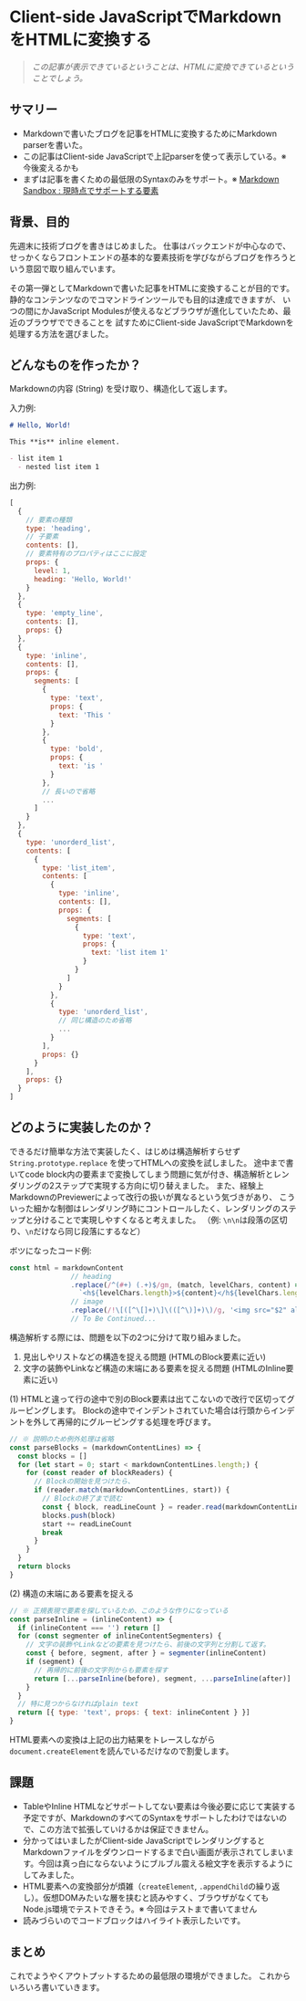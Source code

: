 # Client-side JavaScriptでMarkdownをHTMLに変換する

> *この記事が表示できているということは、HTMLに変換できているということでしょう。*

## サマリー

- Markdownで書いたブログを記事をHTMLに変換するためにMarkdown parserを書いた。
- この記事はClient-side JavaScriptで上記parserを使って表示している。※ 今後変えるかも
- まずは記事を書くための最低限のSyntaxのみをサポート。※ [Markdown Sandbox : 現時点でサポートする要素](/posts?post=0000-00-00--markdown-sandbox)

## 背景、目的

先週末に技術ブログを書きはじめました。
仕事はバックエンドが中心なので、せっかくならフロントエンドの基本的な要素技術を学びながらブログを作ろうという意図で取り組んでいます。

その第一弾としてMarkdownで書いた記事をHTMLに変換することが目的です。
静的なコンテンツなのでコマンドラインツールでも目的は達成できますが、
いつの間にかJavaScript Modulesが使えるなどブラウザが進化していたため、最近のブラウザでできることを
試すためにClient-side JavaScriptでMarkdownを処理する方法を選びました。

## どんなものを作ったか？

Markdownの内容 (String) を受け取り、構造化して返します。

入力例:
```markdown
# Hello, World!

This **is** inline element.

- list item 1
  - nested list item 1
```

出力例:
```javascript
[
  {
    // 要素の種類
    type: 'heading',
    // 子要素
    contents: [],
    // 要素特有のプロパティはここに設定
    props: {
      level: 1,
      heading: 'Hello, World!'
    }
  },
  {
    type: 'empty_line',
    contents: [],
    props: {}
  },
  {
    type: 'inline',
    contents: [],
    props: {
      segments: [
        {
          type: 'text',
          props: {
            text: 'This '
          }
        },
        {
          type: 'bold',
          props: {
            text: 'is '
          }
        },
        // 長いので省略
        ...
      ]
    }
  },
  {
    type: 'unorderd_list',
    contents: [
      {
        type: 'list_item',
        contents: [
          {
            type: 'inline',
            contents: [],
            props: {
              segments: [
                {
                  type: 'text',
                  props: {
                    text: 'list item 1'
                  }
                }
              ]
            }
          },
          {
            type: 'unorderd_list',
            // 同じ構造のため省略
            ...
          }
        ],
        props: {}
      }
    ],
    props: {}
  }
]
```

## どのように実装したのか？

できるだけ簡単な方法で実装したく、はじめは構造解析すらせず `String.prototype.replace` を使ってHTMLへの変換を試しました。
途中まで書いてcode block内の要素まで変換してしまう問題に気が付き、構造解析とレンダリングの2ステップで実現する方向に切り替えました。
また、経験上MarkdownのPreviewerによって改行の扱いが異なるという気づきがあり、
こういった細かな制御はレンダリング時にコントロールしたく、レンダリングのステップと分けることで実現しやすくなると考えました。
（例: `\n\n`は段落の区切り、`\n`だけなら同じ段落にするなど）

ボツになったコード例:
```javascript
const html = markdownContent
               // heading
               .replace(/^(#+) (.+)$/gm, (match, levelChars, content) =>
                 `<h${levelChars.length}>${content}</h${levelChars.length}>`)
               // image
               .replace(/!\[([^\[]+)\]\(([^\)]+)\)/g, '<img src="$2" alt="$1">')
               // To Be Continued...
```

構造解析する際には、問題を以下の2つに分けて取り組みました。
1. 見出しやリストなどの構造を捉える問題 (HTMLのBlock要素に近い)
2. 文字の装飾やLinkなど構造の末端にある要素を捉える問題 (HTMLのInline要素に近い)

(1) HTMLと違って行の途中で別のBlock要素は出てこないので改行で区切ってグルーピングします。
Blockの途中でインデントされていた場合は行頭からインデントを外して再帰的にグルーピングする処理を呼びます。

```javascript
// ※ 説明のため例外処理は省略
const parseBlocks = (markdownContentLines) => {
  const blocks = []
  for (let start = 0; start < markdownContentLines.length;) {
    for (const reader of blockReaders) {
      // Blockの開始を見つけたら、
      if (reader.match(markdownContentLines, start)) {
        // Blockの終了まで読む
        const { block, readLineCount } = reader.read(markdownContentLines, start)
        blocks.push(block)
        start += readLineCount
        break
      }
    }
  }
  return blocks
}
```

(2) 構造の末端にある要素を捉える

```javascript
// ※ 正規表現で要素を探しているため、このような作りになっている
const parseInline = (inlineContent) => {
  if (inlineContent === '') return []
  for (const segmenter of inlineContentSegmenters) {
    // 文字の装飾やLinkなどの要素を見つけたら、前後の文字列と分割して返す。
    const { before, segment, after } = segmenter(inlineContent)
    if (segment) {
      // 再帰的に前後の文字列からも要素を探す
      return [...parseInline(before), segment, ...parseInline(after)]
    }
  }
  // 特に見つからなければplain text
  return [{ type: 'text', props: { text: inlineContent } }]
}
```

HTML要素への変換は上記の出力結果をトレースしながら`document.createElement`を読んでいるだけなので割愛します。

## 課題

- TableやInline HTMLなどサポートしてない要素は今後必要に応じて実装する予定ですが、MarkdownのすべてのSyntaxをサポートしたわけではないので、この方法で拡張していけるかは保証できません。
- 分かってはいましたがClient-side JavaScriptでレンダリングするとMarkdownファイルをダウンロードするまで白い画面が表示されてしまいます。今回は真っ白にならないようにブルブル震える絵文字を表示するようにしてみました。
- HTML要素への変換部分が煩雑（`createElement`, `.appendChild`の繰り返し）。仮想DOMみたいな層を挟むと読みやすく、ブラウザがなくてもNode.js環境でテストできそう。※ 今回はテストまで書いてません
- 読みづらいのでコードブロックはハイライト表示したいです。

## まとめ

これでようやくアウトプットするための最低限の環境ができました。
これからいろいろ書いていきます。
